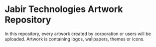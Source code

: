 # Jabir Technologies Artwork Repository

In this repository, every artwork created by corporation or users will be uploaded. Artwork is containing logos, wallpapers, themes or icons. 